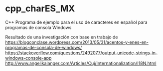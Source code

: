 # cpp_charES_MX
C++ Programa de ejemplo para el uso de caracteres en español para programas de consola Windows

Resultado de una investigación con base en trabajo de
https://blogconclase.wordpress.com/2013/05/31/acentos-y-enes-en-programas-de-consola-de-windows/
https://stackoverflow.com/questions/2492077/output-unicode-strings-in-windows-console-app
http://www.angelikalanger.com/Articles/Cuj/Internationalization/I18N.html

